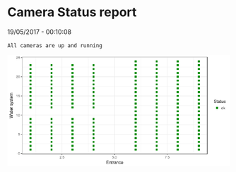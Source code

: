 Camera Status report
================
19/05/2017 - 00:10:08

    All cameras are up and running

![](camreport_files/figure-markdown_github/unnamed-chunk-2-1.png)
